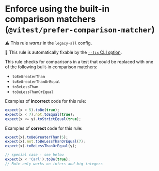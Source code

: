 # Enforce using the built-in comparison matchers (`@vitest/prefer-comparison-matcher`)

⚠️ This rule _warns_ in the `legacy-all` config.

🔧 This rule is automatically fixable by the [`--fix` CLI option](https://eslint.org/docs/latest/user-guide/command-line-interface#--fix).

<!-- end auto-generated rule header -->

This rule checks for comparisons in a test that could be replaced with one of the following built-in comparison matchers:

- `toBeGreaterThan`
- `toBeGreaterThanOrEqual`
- `toBeLessThan`
- `toBeLessThanOrEqual`

Examples of **incorrect** code for this rule:

```js
expect(x > 5).toBe(true);
expect(x < 7).not.toEqual(true);
expect(x <= y).toStrictEqual(true);
```

Examples of **correct** code for this rule:

```js
expect(x).toBeGreaterThan(5);
expect(x).not.toBeLessThanOrEqual(7);
expect(x).toBeLessThanOrEqual(y);

// special case - see below
expect(x < 'Carl').toBe(true);
// Rule only works on inters and big integers
```
